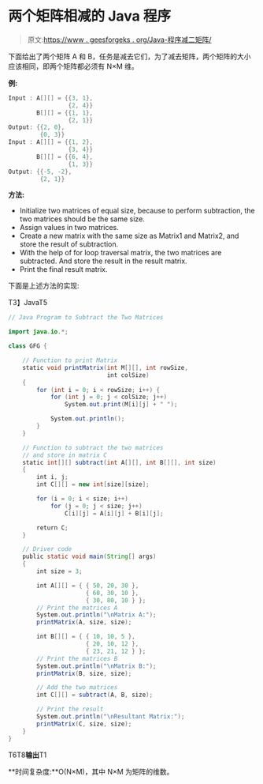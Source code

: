 # 两个矩阵相减的 Java 程序

> 原文:[https://www . geesforgeks . org/Java-程序减二矩阵/](https://www.geeksforgeeks.org/java-program-to-subtract-the-two-matrices/)

下面给出了两个矩阵 A 和 B，任务是减去它们，为了减去矩阵，两个矩阵的大小应该相同，即两个矩阵都必须有 N×M 维。

**例:**

```java
Input : A[][] = {{3, 1}, 
                 {2, 4}}
        B[][] = {{1, 1}, 
                 {2, 1}}
Output: {{2, 0}, 
         {0, 3}}
Input : A[][] = {{1, 2}, 
                 {3, 4}}
        B[][] = {{6, 4}, 
                 {1, 3}}       
Output: {{-5, -2}, 
         {2, 1}}
```

**方法:**

*   Initialize two matrices of equal size, because to perform subtraction, the two matrices should be the same size.
*   Assign values in two matrices.
*   Create a new matrix with the same size as Matrix1 and Matrix2, and store the result of subtraction.
*   With the help of for loop traversal matrix, the two matrices are subtracted. And store the result in the result matrix.
*   Print the final result matrix.

下面是上述方法的实现:

T3】JavaT5

```java
// Java Program to Subtract the Two Matrices

import java.io.*;

class GFG {

    // Function to print Matrix
    static void printMatrix(int M[][], int rowSize,
                            int colSize)
    {
        for (int i = 0; i < rowSize; i++) {
            for (int j = 0; j < colSize; j++)
                System.out.print(M[i][j] + " ");

            System.out.println();
        }
    }

    // Function to subtract the two matrices
    // and store in matrix C
    static int[][] subtract(int A[][], int B[][], int size)
    {
        int i, j;
        int C[][] = new int[size][size];

        for (i = 0; i < size; i++)
            for (j = 0; j < size; j++)
                C[i][j] = A[i][j] + B[i][j];

        return C;
    }

    // Driver code
    public static void main(String[] args)
    {
        int size = 3;

        int A[][] = { { 50, 20, 30 },
                      { 60, 30, 10 },
                      { 30, 80, 10 } };
        // Print the matrices A
        System.out.println("\nMatrix A:");
        printMatrix(A, size, size);

        int B[][] = { { 10, 10, 5 },
                      { 20, 10, 12 },
                      { 23, 21, 12 } };
        // Print the matrices B
        System.out.println("\nMatrix B:");
        printMatrix(B, size, size);

        // Add the two matrices
        int C[][] = subtract(A, B, size);

        // Print the result
        System.out.println("\nResultant Matrix:");
        printMatrix(C, size, size);
    }
}
```

T6T8**输出**T1

**时间复杂度:**O(N×M)，其中 N×M 为矩阵的维数。
